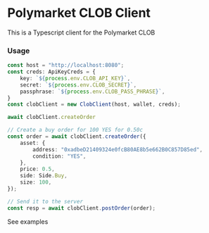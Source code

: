 # Polymarket CLOB Client

This is a Typescript client for the Polymarket CLOB

### Usage

```ts
const host = "http://localhost:8080";
const creds: ApiKeyCreds = {
    key: `${process.env.CLOB_API_KEY}`,
    secret: `${process.env.CLOB_SECRET}`,
    passphrase: `${process.env.CLOB_PASS_PHRASE}`,
}
const clobClient = new ClobClient(host, wallet, creds);

await clobClient.createOrder

// Create a buy order for 100 YES for 0.50c
const order = await clobClient.createOrder({
    asset: { 
        address: "0xadbeD21409324e0fcB80AE8b5e662B0C857D85ed",
        condition: "YES",
    },
    price: 0.5,
    side: Side.Buy,
    size: 100,
});

// Send it to the server
const resp = await clobClient.postOrder(order);
```

See examples
